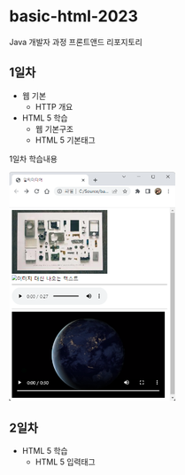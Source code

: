 # basic-html-2023
Java 개발자 과정 프론트앤드 리포지토리

## 1일차
- 웹 기본
    - HTTP 개요
- HTML 5 학습
    - 웹 기본구조
    - HTML 5 기본태그

1일차 학습내용
<!--![멀티미디어](https://raw.githubusercontent.com/NawhesJoo/basic-html-2023/main/Image/Day01.png) 이렇게 하면 사이즈 조절 불가-->
<img src="https://raw.githubusercontent.com/NawhesJoo/basic-html-2023/main/Image/Day01.png" width="300">

## 2일차
- HTML 5 학습
    - HTML 5 입력태그